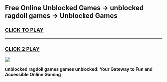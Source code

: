
## Free Online Unblocked Games → unblocked ragdoll games → Unblocked Games
<h3>
<a href="https://premium.freeplayer.one?title=unblocked_ragdoll_games&ref=21F">CLICK TO PLAY</a></h3>
<hr>

<h3>
<a href="https://premium.freeplayer.one?title=unblocked_ragdoll_games&ref=21F">CLICK 2 PLAY</a>
  
</h3>

<a href="https://premium.freeplayer.one?title=unblocked_ragdoll_games&ref=21F/"><img src="https://clearcache.store/games.png"></a>


**unblocked ragdoll games games unblocked: Your Gateway to Fun and Accessible Online Gaming**
